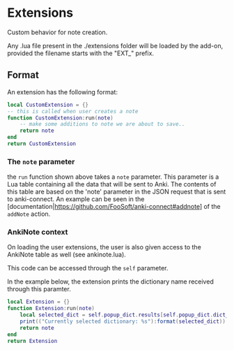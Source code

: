 # Extensions

Custom behavior for note creation.

Any .lua file present in the ./extensions folder will be loaded by the add-on, provided the filename starts with the "EXT_" prefix.

## Format

An extension has the following format:

```lua
local CustomExtension = {}
-- this is called when user creates a note
function CustomExtension:run(note)
    -- make some additions to note we are about to save..
    return note
end
return CustomExtension
```

### The `note` parameter

the `run` function shown above takes a `note` parameter.
This parameter is a Lua table containing all the data that will be sent to Anki.
The contents of this table are based on the 'note' parameter in the JSON request that is sent to anki-connect.
An example can be seen in the [documentation|https://github.com/FooSoft/anki-connect#addnote] of the `addNote` action.

### AnkiNote context

On loading the user extensions, the user is also given access to the AnkiNote table as well (see ankinote.lua).

This code can be accessed through the `self` parameter.

In the example below, the extension prints the dictionary name received through this paramter.

```lua
local Extension = {}
function Extension:run(note)
    local selected_dict = self.popup_dict.results[self.popup_dict.dict_index].dict
    print(("Currently selected dictionary: %s"):format(selected_dict))
    return note
end
return Extension
```
